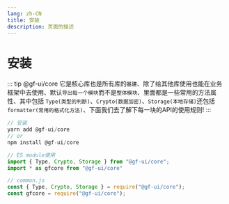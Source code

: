 ```yaml
---
lang: zh-CN
title: 安装
description: 页面的描述
---
```




# 安装
::: tip @gf-ui/core
它是核心库也是所有库的`基建`、除了给其他库使用也能在业务框架中去使用、默认`导出每一个模块`而不是`整体模块`、里面都是一些常用的方法属性、其中包括 `Type(类型的判断)`、`Crypto(数据加密)`、`Storage(本地存储)`还包括`formatter(常用的格式化方法)`、下面我们去了解下每一块的API的使用规则!
:::



```js
// 安装
yarn add @gf-ui/core 
// or
npm install @gf-ui/core 

// ES module使用
import { Type, Crypto, Storage } from "@gf-ui/core";
import * as gfcore from "@gf-ui/core" 

// common.js
const { Type, Crypto, Storage } = require("@gf-ui/core");
const gfcore = require("@gf-ui/core");

```

<CommentService></CommentService>
